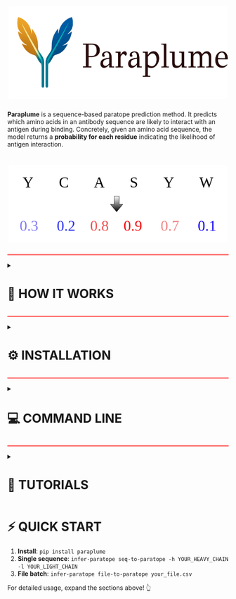 <h1 align="center">
  <img src="doc/logo.png" width="500">
</h1>

**Paraplume** is a sequence-based paratope prediction method. It predicts which amino acids in an antibody sequence are likely to interact with an antigen during binding. Concretely, given an amino acid sequence, the model returns a **probability for each residue** indicating the likelihood of antigen interaction.

<h1 align="center">
  <img src="doc/example_github.png" width="500">
</h1>

<hr style="height:3px;border:none;background-color:#ff6b6b;" />


<details>
<summary><h1>📖 HOW IT WORKS</h1></summary>

Paraplume uses supervised learning and involves three main steps:

1. **Labelling**:
   Antibody sequences are annotated with paratope labels using structural data from [SAbDab](http://opig.stats.ox.ac.uk/webapps/newsabdab/).

2. **Sequence representation**:
   Each amino acid is embedded into a high-dimensional vector using **Protein Language Model (PLM) embeddings**.

3. **Model training**:
   A **Multi-Layer Perceptron (MLP)** is trained to minimize **Binary Cross-Entropy Loss**, using PLM embeddings as inputs and paratope labels as targets.

The full workflow of Paraplume is summarized Figure B below:

![Summary](./doc/figure1.png)

</details>

<hr style="height:3px;border:none;background-color:#ff6b6b;" />


<details>
<summary><h1>⚙️ INSTALLATION</h1></summary>

It is available on PyPI and can be installed through pip.

```bash
pip install paraplume
```

We recommend installing it in a virtual environment with python >= 3.10.

</details>

<hr style="height:3px;border:none;background-color:#ff6b6b;" />


<details>
<summary><h1>💻 COMMAND LINE </h1></summary>
We provide several commands to use the model as inference with the default weights or retrain the model with a custom dataset.

`infer-paratope` provides two commands, one to infer the paratope from a unique sequence (`seq-to-paratope`) and another from a batch of sequences in the form of a csv file (`file-to-paratope`).
```bash
infer-paratope COMMAND [OPTIONS][ARGS] ...
```
By default the model used is trained using the 'expanded' dataset from the [Paragraph](https://academic.oup.com/bioinformatics/article/39/1/btac732/6825310) paper, that we divided in 1000 sequences for the training set and 85 sequences for the validation and available in `/datasets/paragraph_all`.

However we also provide the possibility to use a custom model for inference. To train your custom model you will need to run two commands: `create-dataset` to generate labels and PLM embeddings for your desired training dataset, and `train-model` to train the model.

After training the model on your custom dataset, the model is saved in a folder whose path can be given to the inference commands as a `--custom-model` option.
<details>
<summary><h2>📋 Commands</h2></summary>

<details>
<summary><h3>1. infer-paratope seq-to-paratope - Predict from sequence</h3></summary>

Predict paratope directly from amino acid sequences provided as command line arguments.

#### Usage
```bash
infer-paratope seq-to-paratope [OPTIONS]
```

#### Options
| Option | Type | Default | Description |
|--------|------|---------|-------------|
| `-h, --heavy-chain` | TEXT | - | Heavy chain amino acid sequence |
| `-l, --light-chain` | TEXT | - | Light chain amino acid sequence |
| `--custom-model` | PATH | None | Path to custom trained model folder |
| `--gpu` | INT | 0 | GPU device to use |
| `--large/--small` | flag | --large | Model size (large: full Paraplume, small: ESM-2 only) |

<details>
<summary><h4>Examples</h4></summary>

**Both chains:**
```bash
infer-paratope seq-to-paratope \
  -h QAYLQQSGAELVKPGASVKMSCKASDYTFTNYNMHWIKQTPGQGLEWIGAIYPGNGDTSYNQKFKGKATLTADKSSSTAYMQLSSLTSEDSAVYYCASLGSSYFDYWGQGTTLTVSS \
  -l EIVLTQSPTTMAASPGEKITITCSARSSISSNYLHWYQQKPGFSPKLLIYRTSNLASGVPSRFSGSGSGTSYSLTIGTMEAEDVATYYCHQGSNLPFTFGSGTKLEIK
```

**Heavy chain only:**
```bash
infer-paratope seq-to-paratope \
  -h QAYLQQSGAELVKPGASVKMSCKASDYTFTNYNMHWIKQTPGQGLEWIGAIYPGNGDTSYNQKFKGKATLTADKSSSTAYMQLSSLTSEDSAVYYCASLGSSYFDYWGQGTTLTVSS
```

**Light chain only:**
```bash
infer-paratope seq-to-paratope \
  -l EIVLTQSPTTMAASPGEKITITCSARSSISSNYLHWYQQKPGFSPKLLIYRTSNLASGVPSRFSGSGSGTSYSLTIGTMEAEDVATYYCHQGSNLPFTFGSGTKLEIK
```

</details>

</details>

<details>
<summary><h3>2. infer-paratope file-to-paratope - Predict from File</h3></summary>

Predict paratope from sequences stored in a CSV file.

#### Usage
```bash
infer-paratope file-to-paratope [OPTIONS] FILE_PATH
```

#### Arguments
| Argument | Type | Required | Description |
|----------|------|----------|-------------|
| `FILE_PATH` | PATH | ✓ | Path to input CSV file |

#### Options
| Option | Type | Default | Description |
|--------|------|---------|-------------|
| `--custom-model` | PATH | None | Path to custom trained model folder |
| `--name` | TEXT | paratope_ | Prefix for output file |
| `--gpu` | INT | 0 | GPU device to use |
| `--emb-proc-size` | INT | 100 | Embedding batch size for memory management |
| `--compute-sequence-embeddings` | flag | False | Compute paratope and classical sequence embeddings |
| `--single-chain` | flag | False | Process single chain sequences |
| `--large/--small` | flag | --large | Model size (large: Paraplume, small: Paraplume-S, using ESM-2 embedding only) |



<details>
<summary><h4>Examples</h4></summary>

**Paired chains:**
```bash
infer-paratope file-to-paratope test.csv
```

**Heavy chain only:**
```bash
infer-paratope file-to-paratope test_heavy.csv --single-chain
```

**Light chain only:**
```bash
infer-paratope file-to-paratope test_light.csv --single-chain
```

Sample input files are available in `tests/data/`:
- `test.csv` - Paired heavy/light chains
- `test_heavy.csv` - Heavy chain only
- `test_light.csv` - Light chain only

</details>

<details>
<summary><h4>Input</h4></summary>

Your CSV file must contain these columns:

**For paired chains (default):**
| sequence_heavy | sequence_light |
|----------------|----------------|
| QAYLQQSGAELVKPGASVKMSCKASDYTFTNYNMHWIKQTPGQGLEWIGAIYPGNGDTSYNQKFKGKATLTADKSSSTAYMQLSSLTSEDSAVYYCASLGSSYFDYWGQGTTLTVSS | EIVLTQSPTTMAASPGEKITITCSARSSISSNYLHWYQQKPGFSPKLLIYRTSNLASGVPSRFSGSGSGTSYSLTIGTMEAEDVATYYCHQGSNLPFTFGSGTKLEIK |
| EVQLVESGGGLVQPGGSLRLSCAASGFTFSRYAMSWVRQAPGKGLEWVSVISSGGSYTYYADSVKGRFTISRDNAKNSLYLQMNSLRAEDTAVYYCAKDREYRYYYYGMDVWGQGTTVTVSS | DIQMTQSPSSLSASVGDRVTITCRASQGISSWLAWYQQKPGKAPKLLIYDASSLESGVPSRFSGSGSGTDFTLTISSLQPEDFATYYCQQYGSSPPYTFGQGTKLEIK |

**For single heavy chain (use `--single-chain`):**
| sequence_heavy | sequence_light |
|----------------|----------------|
| QAYLQQSGAELVKPGASVKMSCKASDYTFTNYNMHWIKQTPGQGLEWIGAIYPGNGDTSYNQKFKGKATLTADKSSSTAYMQLSSLTSEDSAVYYCASLGSSYFDYWGQGTTLTVSS | |
| EVQLVESGGGLVQPGGSLRLSCAASGFTFSRYAMSWVRQAPGKGLEWVSVISSGGSYTYYADSVKGRFTISRDNAKNSLYLQMNSLRAEDTAVYYCAKDREYRYYYYGMDVWGQGTTVTVSS | |

**For single light chain (use `--single-chain`):**
| sequence_heavy | sequence_light |
|----------------|----------------|
| | EIVLTQSPTTMAASPGEKITITCSARSSISSNYLHWYQQKPGFSPKLLIYRTSNLASGVPSRFSGSGSGTSYSLTIGTMEAEDVATYYCHQGSNLPFTFGSGTKLEIK |
| | DIQMTQSPSSLSASVGDRVTITCRASQGISSWLAWYQQKPGKAPKLLIYDASSLESGVPSRFSGSGSGTDFTLTISSLQPEDFATYYCQQYGSSPPYTFGQGTKLEIK |

</details>

<details>
<summary><h4>Output</h4></summary>

Creates a pickle file (e.g., `paratope_test.pkl`) containing:
- `model_prediction_heavy` - Paratope predictions for heavy chains
- `model_prediction_light` - Paratope predictions for light chains

**Reading results:**
```python
import pandas as pd
predictions = pd.read_pickle("paratope_test.pkl")
print(predictions.head())
```

</details>

</details>

<details>
<summary><h3>3. create-dataset - Generate Training Dataset</h3></summary>

Create dataset to train the neural network. Sequences and labels are saved in a .json file, and LPLM embeddings are saved in a .pt file.

#### Usage
```bash
create-dataset [OPTIONS] CSV_FILE_PATH PDB_FOLDER_PATH
```

#### Arguments
| Argument | Type | Required | Description |
|----------|------|----------|-------------|
| `CSV_FILE_PATH` | PATH | ✓ | Path of csv file to use for pdb list |
| `PDB_FOLDER_PATH` | PATH | ✓ | Pdb folder path for ground truth labeling |

#### Options
| Option | Type | Default | Description |
|--------|------|---------|-------------|
| `--result-folder, -r` | PATH | result | Where to save results |
| `--emb-proc-size` | INTEGER | 100 | We create embeddings chunk by chunk to avoid memory explosion. This is the chunk size. Optimal value depends on your computer |
| `--gpu` | INTEGER | 0 | Which gpu to use |
| `--single-chain` | flag | False | Generate embeddings using llms on single chain mode, which slightly increases performance |

<details>
<summary><h4>Example</h4></summary>

```bash
create-dataset custom_train_set.csv pdb_folder \
  -r training_data \
  --gpu 0 \
  --emb-proc-size 50 \
  --single-chain
```

</details>

<details>
<summary><h4>Input</h4></summary>

`custom_train_set.csv` contains information about the PDB files used for training and has the following format:

| pdb  | Lchain | Hchain | antigen_chain |
|------|--------|--------|---------------|
| 1ahw | D      | E      | F             |
| 1bj1 | L      | H      | W             |
| 1ce1 | L      | H      | P             |

**Column descriptions:**
- `pdb`: PDB code of the antibody-antigen complex (should be available in `pdb_folder` as `pdb_folder/pdb_code.pdb`)
- `Lchain`: Light chain identifier used to label the paratope
- `Hchain`: Heavy chain identifier used to label the paratope
- `antigen_chain`: Antigen chain identifier used to label the paratope

</details>

<details>
<summary><h4>Output</h4></summary>

Creates a folder with the same name `custom_train_set` inside `training_data`, in which there are two files, `json.dict` with the sequences and labels, and `embeddings.pt` for the PLM embeddings.

</details>

</details>

<details>
<summary><h3>4. train-model - Train Neural Network</h3></summary>

Train the model given provided parameters and data.

#### Usage
```bash
train-model [OPTIONS] TRAIN_FOLDER_PATH VAL_FOLDER_PATH
```

#### Arguments
| Argument | Type | Required | Description |
|----------|------|----------|-------------|
| `TRAIN_FOLDER_PATH` | PATH | ✓ | Path of train folder |
| `VAL_FOLDER_PATH` | PATH | ✓ | Path of val folder |

#### Options
| Option | Type | Default | Description |
|--------|------|---------|-------------|
| `--lr` | FLOAT | 0.001 | Learning rate to use for training |
| `--n_epochs, -n` | INTEGER | 1 | Number of epochs to use for training |
| `--result_folder, -r` | PATH | result | Where to save results |
| `--pos-weight` | FLOAT | 1 | Weight to give to positive labels |
| `--batch-size, -bs` | INTEGER | 10 | Batch size |
| `--mask-prob` | FLOAT | 0 | Probability with which to mask each embedding coefficient |
| `--dropouts` | TEXT | 0 | Dropout probabilities for each hidden layer, separated by commas. Example '0.3,0.3' |
| `--dims` | TEXT | 1000 | Dimensions of hidden layers. Separated by commas. Example '100,100' |
| `--override` | flag | False | Override results |
| `--seed` | INTEGER | 0 | Seed to use for training |
| `--l2-pen` | FLOAT | 0 | L2 penalty to use for the model weights |
| `--alphas` | TEXT | - | Whether to use different alphas labels to help main label |
| `--patience` | INTEGER | 0 | Patience to use for early stopping. 0 means no early stopping |
| `--emb-models` | TEXT | all | LLM embedding models to use, separated by commas. LLMs should be in 'ablang2','igbert','igT5','esm','antiberty','prot-t5','all'. Example 'igT5,esm' |
| `--gpu` | INTEGER | 0 | Which GPU to use |

<details>
<summary><h4>Example</h4></summary>

```bash
train-model training_data/custom_train_set training_data/custom_val_set \
  --lr 0.001 \
  -n 50 \
  -r training_results \
  --batch-size 32 \
  --dims 512,256 \
  --dropouts 0.2,0.1 \
  --patience 5 \
  --emb-models igT5,esm \
  --gpu 0
```

</details>

<details>
<summary><h4>Input</h4></summary>

The two arguments (`training_data/custom_train_set` and `training_data/custom_val_set` in the example) are paths of folders created by the previous `create-dataset` command.

</details>

<details>
<summary><h4>Output</h4></summary>

Model weights and training parameters are saved in a folder (`training_results` in the example, `results` by default).

</details>

**The resulting trained model can then be used at inference by passing the output folder path as the --custom-model argument of the inference commands (see inference command lines).**


</details>



</details>

</details>

<hr style="height:3px;border:none;background-color:#ff6b6b;" />

<details>
<summary><h1>🚀 TUTORIALS </h1></summary>

<details>
<summary><h2>Command Line Tutorial</h2></summary>
If you want to use the default model with the already trained weights, just run `infer-paratope file-to-paratope ./Paraplume/tutorial/paired.csv` and the result will be available as `paratope_paired.pkl` in the same `tutorial` folder.

If you want to train and use your custom model via command line, follow the 4 steps below.

### Step 0: Set up
- Clone repository
- Make sure you are in `Paraplume`.
- Download PDB files from [SabDab](https://opig.stats.ox.ac.uk/webapps/sabdab-sabpred/sabdab/about#formats) using IMGT format and save them in `./all_structures/imgt`.

### Step 1: Create training and validation datasets from CSVs
```bash
create-dataset ./tutorial/custom_train_set.csv ./all_structures/imgt -r custom_folder
```
The folder `custom_folder` will be created. Inside this folder the folder `custom_train_set` is created in which there are two files, `dict.json` for the sequences and labels, and `embeddings.pt` for the PLM embeddings.
Repeat for the validation set (used for early stopping):
```bash
create-dataset ./tutorial/custom_val_set.csv ./all_structures/imgt -r custom_folder
```

### Step 2: Train the model
```bash
train-model ./custom_folder/custom_train_set ./custom_folder/custom_val_set \
  --lr 0.001 \
  -n 50 \
  --batch-size 8 \
  --dims 512,256 \
  --dropouts 0.2,0.1 \
  --patience 5 \
  --emb-models igT5,esm \
  --gpu 0 \
  -r ./custom_folder
```
This will save training results in `custom_folder`.
`checkpoint.pt` contains the weights of the model, `summary_dict.json` contains the parameters used for training, and `summary_plot.png` some plots showing the training process.

### Step 3: Use the trained custom model for inference
After training, your custom model will be saved in the results folder and can be used with inference commands using the `--custom-model` option.

```bash
infer-paratope file-to-paratope ./Paraplume/tutorial/paired.csv --custom-model ./custom_folder
```

And the result is available as `paratope_paired.pkl` in the `tutorial` folder !!

</details>

<details>
<summary><h2>Python Tutorial</h2></summary>

A comprehensive Python tutorial for default inference usage (using the already trained weights) with examples is available in the `tutorial` folder.

If you want to use to train and use your custom model, follow the command line tutorial, or use the code available in `paraplume/create_dataset.py` and `paraplume/train.py` (function main in both files). Don't hesitate to contact me if you need help **gabrielathenes@gmail.com**.

</details>

</details>

# ⚡ QUICK START

1. **Install**: `pip install paraplume`
2. **Single sequence**: `infer-paratope seq-to-paratope -h YOUR_HEAVY_CHAIN -l YOUR_LIGHT_CHAIN`
3. **File batch**: `infer-paratope file-to-paratope your_file.csv`

For detailed usage, expand the sections above! 👆
